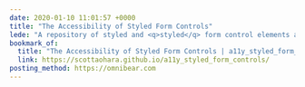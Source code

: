 ```yaml
---
date: 2020-01-10 11:01:57 +0000
title: "The Accessibility of Styled Form Controls"
lede: "A repository of styled and <q>styled</q> form control elements and markup patterns, and how they are announced by screen readers."
bookmark_of:
  title: "The Accessibility of Styled Form Controls | a11y_styled_form_controls"
  link: https://scottaohara.github.io/a11y_styled_form_controls/
posting_method: https://omnibear.com
---
```

